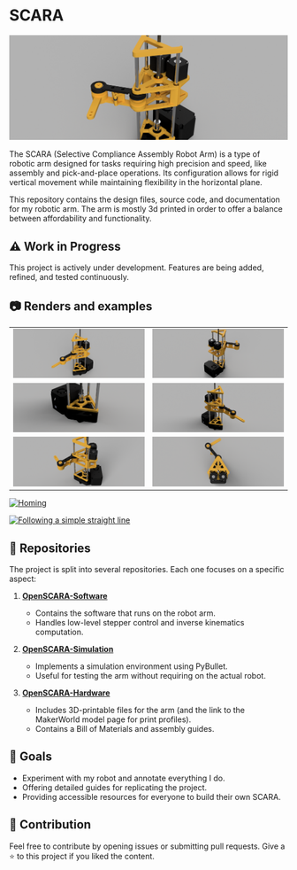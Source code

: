 # SCARA

![Preview](media/preview.png)

The SCARA (Selective Compliance Assembly Robot Arm) is a type of robotic arm designed for tasks requiring high precision and speed, like assembly and pick-and-place operations. Its configuration allows for rigid vertical movement while maintaining flexibility in the horizontal plane. 

This repository contains the design files, source code, and documentation for my robotic arm. The arm is mostly 3d printed in order to offer a balance between affordability and functionality.

## ⚠️ Work in Progress

This project is actively under development. Features are being added, refined, and tested continuously.

## 📷 Renders and examples

<table>
  <tr>
    <td><img src="media/renderings/rendering_0.png" alt="Rendering 0"></td>
    <td><img src="media/renderings/rendering_1.png" alt="Rendering 1"></td>
  </tr>
  <tr>
    <td><img src="media/renderings/rendering_3.png" alt="Rendering 2"></td>
    <td><img src="media/renderings/rendering_2.png" alt="Rendering 3"></td>
  </tr>
  <tr>
    <td><img src="media/renderings/rendering_4.png" alt="Rendering 4"></td>
    <td><img src="media/renderings/rendering_5.png" alt="Rendering 5"></td>
  </tr>
</table>

[![Homing](https://img.youtube.com/vi/YOUTUBE_VIDEO_ID_HERE/0.jpg)](https://www.youtube.com/watch?v=YOUTUBE_VIDEO_ID_HERE)

[![Following a simple straight line](https://img.youtube.com/vi/YOUTUBE_VIDEO_ID_HERE/0.jpg)](https://www.youtube.com/watch?v=YOUTUBE_VIDEO_ID_HERE)

## 🔧 Repositories

The project is split into several repositories. Each one focuses on a specific aspect:

1. **[OpenSCARA-Software](https://github.com/ggldnl/OpenSCARA-Software)**
   - Contains the software that runs on the robot arm.
   - Handles low-level stepper control and inverse kinematics computation.
   
2. **[OpenSCARA-Simulation](https://github.com/ggldnl/OpenSCARA-Simulation)**
   - Implements a simulation environment using PyBullet.
   - Useful for testing the arm without requiring on the actual robot.

3. **[OpenSCARA-Hardware](https://github.com/ggldnl/OpenSCARA-Hardware)**
   - Includes 3D-printable files for the arm (and the link to the MakerWorld model page for print profiles).
   - Contains a Bill of Materials and assembly guides.

## 🎯 Goals

- Experiment with my robot and annotate everything I do.
- Offering detailed guides for replicating the project.
- Providing accessible resources for everyone to build their own SCARA.

## 🤝 Contribution

Feel free to contribute by opening issues or submitting pull requests. 
Give a ⭐️ to this project if you liked the content.
